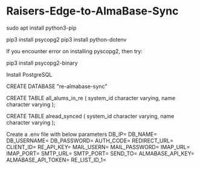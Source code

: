 # Raisers-Edge-to-AlmaBase-Sync
sudo apt install python3-pip

pip3 install psycopg2
pip3 install python-dotenv

If you encounter error on installing pyscopg2, then try:

pip3 install psycopg2-binary

Install PostgreSQL

CREATE DATABASE "re-almabase-sync"

CREATE TABLE all_alums_in_re
(
    system_id character varying,
    name character varying
);

CREATE TABLE alread_synced
(
    system_id character varying,
    name character varying
);

Create a .env file with below parameters
DB_IP=
DB_NAME=
DB_USERNAME=
DB_PASSWORD=
AUTH_CODE=
REDIRECT_URL=
CLIENT_ID=
RE_API_KEY=
MAIL_USERN=
MAIL_PASSWORD=
IMAP_URL=
IMAP_PORT=
SMTP_URL=
SMTP_PORT=
SEND_TO=
ALMABASE_API_KEY=
ALMABASE_API_TOKEN=
RE_LIST_ID_1=